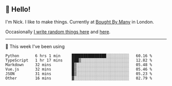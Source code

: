 ## 👋 Hello! 

I'm Nick. I like to make things. Currently at [Bought By Many](https://boughtbymany.com) in London.

Occasionally [I write random things here](https://nicksnell.com) and [here](https://twitter.com/nicksnell).

-------

🚀 This week I've been using

<!--START_SECTION:waka-->

```text
Python       6 hrs 1 min     ███████████████░░░░░░░░░░   60.16 %
TypeScript   1 hr 17 mins    ███▒░░░░░░░░░░░░░░░░░░░░░   12.82 %
Markdown     32 mins         █▒░░░░░░░░░░░░░░░░░░░░░░░   05.48 %
Vue.js       32 mins         █▒░░░░░░░░░░░░░░░░░░░░░░░   05.46 %
JSON         31 mins         █▒░░░░░░░░░░░░░░░░░░░░░░░   05.23 %
Other        16 mins         ▓░░░░░░░░░░░░░░░░░░░░░░░░   02.79 %
```

<!--END_SECTION:waka-->
